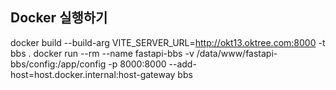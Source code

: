 ## Docker 실행하기
docker build --build-arg VITE_SERVER_URL=http://okt13.oktree.com:8000 -t bbs .
docker run --rm --name fastapi-bbs -v /data/www/fastapi-bbs/config:/app/config -p 8000:8000 --add-host=host.docker.internal:host-gateway bbs
